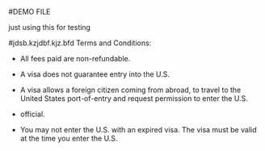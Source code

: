 #DEMO FILE


just using this for testing

#jdsb.kzjdbf.kjz.bfd
Terms and Conditions:
- All fees paid are non-refundable.

- A visa does not guarantee entry into the U.S.

- A visa allows a foreign citizen coming from abroad, to travel to the United States port-of-entry and request permission to enter the U.S.

- official.

- You may not enter the U.S. with an expired visa. The visa must be valid at the time you enter the U.S.